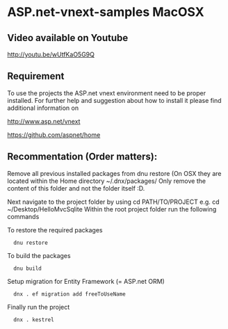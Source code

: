 # ASP.net-vnext-samples MacOSX

## Video available on Youtube
http://youtu.be/wUtfKaO5G9Q

## Requirement
To use the projects the ASP.net vnext environment need to be proper installed. For further help and suggestion about
how to install it please find additional information on 

http://www.asp.net/vnext

https://github.com/aspnet/home

## Recommentation (Order matters): 

Remove all previous installed packages from dnu restore (On OSX they are located within the Home directory ~/.dnx/packages/ 
Only remove the content of this folder and not the folder itself :D.

Next navigate to the project folder by using cd PATH/TO/PROJECT e.g. cd ~/Desktop/HelloMvcSqlite 
Within the root project folder run the following commands

To restore the required packages
```
  dnu restore
```

To build the packages
```
  dnu build
```

Setup migration for Entity Framework (= ASP.net ORM) 
```
  dnx . ef migration add freeToUseName
```

Finally run the project
```
  dnx . kestrel
```
